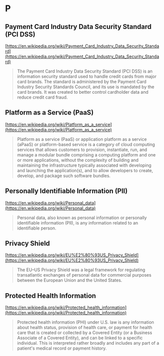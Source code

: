 # P

## Payment Card Industry Data Security Standard (PCI DSS)

[https://en.wikipedia.org/wiki/Payment_Card_Industry_Data_Security_Standard](https://en.wikipedia.org/wiki/Payment_Card_Industry_Data_Security_Standard)

> The Payment Card Industry Data Security Standard (PCI DSS) is an information security standard used to handle credit cards from major card brands. The standard is administered by the Payment Card Industry Security Standards Council, and its use is mandated by the card brands. It was created to better control cardholder data and reduce credit card fraud.

## Platform as a Service (PaaS)

[https://en.wikipedia.org/wiki/Platform_as_a_service](https://en.wikipedia.org/wiki/Platform_as_a_service)

> Platform as a service (PaaS) or application platform as a service (aPaaS) or platform-based service is a category of cloud computing services that allows customers to provision, instantiate, run, and manage a modular bundle comprising a computing platform and one or more applications, without the complexity of building and maintaining the infrastructure typically associated with developing and launching the application(s), and to allow developers to create, develop, and package such software bundles.

## Personally Identifiable Information (PII)

[https://en.wikipedia.org/wiki/Personal_data](https://en.wikipedia.org/wiki/Personal_data)

> Personal data, also known as personal information or personally identifiable information (PII), is any information related to an identifiable person.

## Privacy Shield

[https://en.wikipedia.org/wiki/EU%E2%80%93US_Privacy_Shield](https://en.wikipedia.org/wiki/EU%E2%80%93US_Privacy_Shield)

> The EU–US Privacy Shield was a legal framework for regulating transatlantic exchanges of personal data for commercial purposes between the European Union and the United States.

## Protected Health Information

[https://en.wikipedia.org/wiki/Protected_health_information](https://en.wikipedia.org/wiki/Protected_health_information)

> Protected health information (PHI) under U.S. law is any information about health status, provision of health care, or payment for health care that is created or collected by a Covered Entity (or a Business Associate of a Covered Entity), and can be linked to a specific individual. This is interpreted rather broadly and includes any part of a patient's medical record or payment history.
